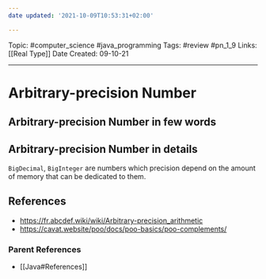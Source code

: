 ```yaml
---
date updated: '2021-10-09T10:53:31+02:00'

---
```


Topic: #computer_science #java_programming
Tags: #review #pn_1_9
Links: [[Real Type]]
Date Created: 09-10-21

---

# Arbitrary-precision Number

## Arbitrary-precision Number in few words

## Arbitrary-precision Number in details

`BigDecimal`, `BigInteger` are numbers which precision depend on the amount of memory that can be dedicated to them.

## References

- <https://fr.abcdef.wiki/wiki/Arbitrary-precision_arithmetic>
- <https://cavat.website/poo/docs/poo-basics/poo-complements/>

### Parent References

- [[Java#References]]
